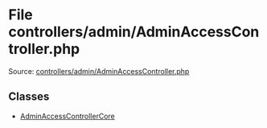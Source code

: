 File controllers/admin/AdminAccessController.php
=========

Source: [controllers/admin/AdminAccessController.php](https://github.com/PrestaShop/PrestaShop/blob/1.5.6.1/controllers/admin/AdminAccessController.php)


Classes
-------

* [AdminAccessControllerCore](class.AdminAccessControllerCore.md)

